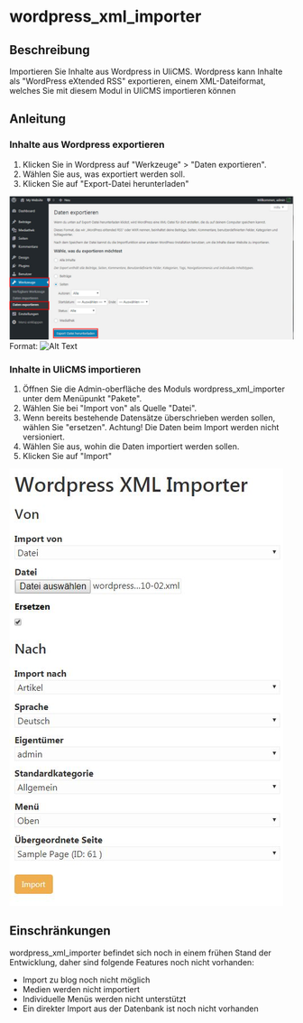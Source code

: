 # wordpress_xml_importer
## Beschreibung
Importieren Sie Inhalte aus Wordpress in UliCMS.
Wordpress kann Inhalte als "WordPress eXtended RSS" exportieren, einem XML-Dateiformat, welches Sie mit diesem Modul in UliCMS importieren können

## Anleitung
### Inhalte aus Wordpress exportieren
1. Klicken Sie in Wordpress auf "Werkzeuge" > "Daten exportieren".
2. Wählen Sie aus, was exportiert werden soll.
3. Klicken Sie auf "Export-Datei herunterladen"

![Wordpress XML-Export](https://raw.githubusercontent.com/derUli/wordpress_xml_importer/master/screenshot2.jpg)
Format: ![Alt Text](url)

### Inhalte in UliCMS importieren
1. Öffnen Sie die Admin-oberfläche des Moduls wordpress_xml_importer unter dem Menüpunkt "Pakete".
2. Wählen Sie bei "Import von" als Quelle "Datei".
3. Wenn bereits bestehende Datensätze überschrieben werden sollen, wählen Sie "ersetzen". Achtung! Die Daten beim Import werden nicht versioniert.
4. Wählen Sie aus, wohin die Daten importiert werden sollen.
5. Klicken Sie auf "Import"

![UliCMS Import XML](https://raw.githubusercontent.com/derUli/wordpress_xml_importer/master/screenshot.jpg)


## Einschränkungen
wordpress_xml_importer befindet sich noch in einem frühen Stand der Entwicklung, daher sind folgende Features noch nicht vorhanden:
* Import zu blog noch nicht möglich
* Medien werden nicht importiert
* Individuelle Menüs werden nicht unterstützt
* Ein direkter Import aus der Datenbank ist noch nicht vorhanden
